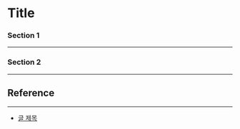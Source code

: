# Title

### Section 1
---

### Section 2
---

## Reference
---
<!-- 사용하지 않는 레퍼런스 종류는 삭제 후 업로드 -->
- [글 제목]()
